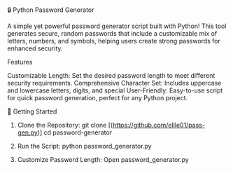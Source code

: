 🔒 Python Password Generator

A simple yet powerful password generator script built with Python! This tool generates secure, random passwords that include a customizable mix of letters, numbers, and symbols, helping users create strong passwords for enhanced security.

Features

Customizable Length: Set the desired password length to meet different security requirements.
Comprehensive Character Set: Includes uppercase and lowercase letters, digits, and special
User-Friendly: Easy-to-use script for quick password generation, perfect for any Python project.

🚀 Getting Started

1. Clone the Repository:
   git clone [(https://github.com/ellle01/pass-gen.py)]
cd password-generator

3. Run the Script:
   python password_generator.py

5. Customize Password Length:
   Open password_generator.py

